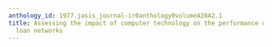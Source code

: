 ```yaml
---
anthology_id: 1977.jasis_journal-ir0anthology0volumeA28A2.1
title: Assessing the impact of computer technology on the performance of interlibrary
  loan networks
---
```

